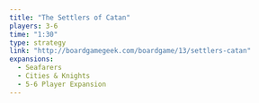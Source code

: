 ```yaml
---
title: "The Settlers of Catan"
players: 3-6
time: "1:30"
type: strategy
link: "http://boardgamegeek.com/boardgame/13/settlers-catan"
expansions:
  - Seafarers
  - Cities & Knights
  - 5-6 Player Expansion
---
```

